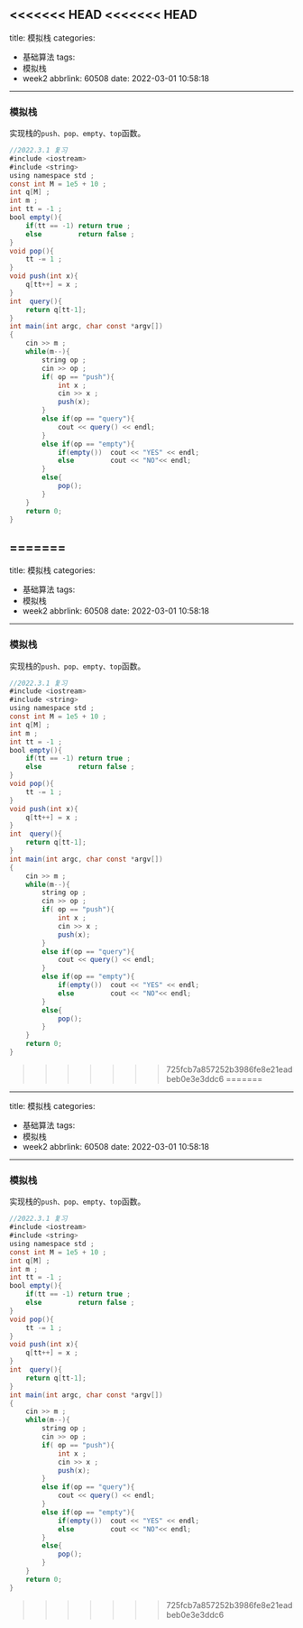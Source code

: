 <<<<<<< HEAD
<<<<<<< HEAD
---
title: 模拟栈
categories:
  - 基础算法
tags:
  - 模拟栈
  - week2
abbrlink: 60508
date: 2022-03-01 10:58:18
---
### 模拟栈

实现栈的`push、pop、empty、top`函数。

```java
//2022.3.1 复习
#include <iostream>
#include <string>
using namespace std ;
const int M = 1e5 + 10 ;
int q[M] ;
int m ; 
int tt = -1 ;
bool empty(){
    if(tt == -1) return true ;
    else         return false ;
}
void pop(){
    tt -= 1 ;
}
void push(int x){
    q[tt++] = x ;
}
int  query(){
    return q[tt-1];
}
int main(int argc, char const *argv[])
{
    cin >> m ;
    while(m--){
        string op ;
        cin >> op ;
        if( op == "push"){
            int x ;
            cin >> x ;
            push(x);
        }
        else if(op == "query"){
            cout << query() << endl;
        }
        else if(op == "empty"){
            if(empty())  cout << "YES" << endl;
            else         cout << "NO"<< endl;
        }
        else{
            pop();
        }
    }
    return 0;
}
```

=======
---
title: 模拟栈
categories:
  - 基础算法
tags:
  - 模拟栈
  - week2
abbrlink: 60508
date: 2022-03-01 10:58:18
---
### 模拟栈

实现栈的`push、pop、empty、top`函数。

```java
//2022.3.1 复习
#include <iostream>
#include <string>
using namespace std ;
const int M = 1e5 + 10 ;
int q[M] ;
int m ; 
int tt = -1 ;
bool empty(){
    if(tt == -1) return true ;
    else         return false ;
}
void pop(){
    tt -= 1 ;
}
void push(int x){
    q[tt++] = x ;
}
int  query(){
    return q[tt-1];
}
int main(int argc, char const *argv[])
{
    cin >> m ;
    while(m--){
        string op ;
        cin >> op ;
        if( op == "push"){
            int x ;
            cin >> x ;
            push(x);
        }
        else if(op == "query"){
            cout << query() << endl;
        }
        else if(op == "empty"){
            if(empty())  cout << "YES" << endl;
            else         cout << "NO"<< endl;
        }
        else{
            pop();
        }
    }
    return 0;
}
```

>>>>>>> 725fcb7a857252b3986fe8e21eadbeb0e3e3ddc6
=======
---
title: 模拟栈
categories:
  - 基础算法
tags:
  - 模拟栈
  - week2
abbrlink: 60508
date: 2022-03-01 10:58:18
---
### 模拟栈

实现栈的`push、pop、empty、top`函数。

```java
//2022.3.1 复习
#include <iostream>
#include <string>
using namespace std ;
const int M = 1e5 + 10 ;
int q[M] ;
int m ; 
int tt = -1 ;
bool empty(){
    if(tt == -1) return true ;
    else         return false ;
}
void pop(){
    tt -= 1 ;
}
void push(int x){
    q[tt++] = x ;
}
int  query(){
    return q[tt-1];
}
int main(int argc, char const *argv[])
{
    cin >> m ;
    while(m--){
        string op ;
        cin >> op ;
        if( op == "push"){
            int x ;
            cin >> x ;
            push(x);
        }
        else if(op == "query"){
            cout << query() << endl;
        }
        else if(op == "empty"){
            if(empty())  cout << "YES" << endl;
            else         cout << "NO"<< endl;
        }
        else{
            pop();
        }
    }
    return 0;
}
```

>>>>>>> 725fcb7a857252b3986fe8e21eadbeb0e3e3ddc6
